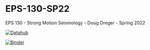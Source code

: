 # EPS-130-SP22

EPS 130 - Strong Motion Seismology - Doug Dreger - Spring 2022

 [![Datahub](https://img.shields.io/badge/Launch-UCB%20Datahub-blue.svg)](http://datahub.berkeley.edu/user-redirect/interact?account=ds-modules&repo=EPS-130-SP22&branch=master&path=)

[![Binder](https://mybinder.org/badge_logo.svg)](https://mybinder.org/v2/gh/ds-modules/EPS-130-SP22/master)
